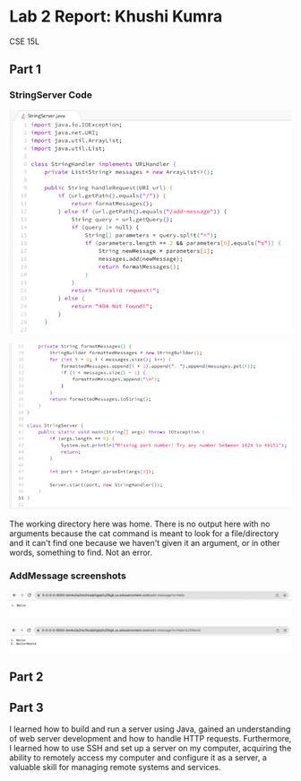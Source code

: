 # Lab 2 Report: Khushi Kumra 
CSE 15L
## Part 1
### StringServer Code


![no args](stringcode1.png)

![no args](stringcode2.png)

The working directory here was home. There is no output here with no arguments because the cat command is meant to look for a file/directory and it can't find one because we haven't given it an argument, or in other words, something to find. Not an error.



### AddMessage screenshots

![no args](addmessage1.png)

![no args](addmessage2.png)

## Part 2
### 

## Part 3

I learned how to build and run a server using Java, gained an understanding of web server development and how to handle HTTP requests. Furthermore, I learned how to use SSH and set up a server on my computer, acquiring the ability to remotely access my computer and configure it as a server, a valuable skill for managing remote systems and services.

